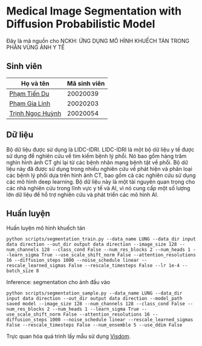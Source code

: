 # Medical Image Segmentation with Diffusion Probabilistic Model

Đây là mã nguồn cho NCKH: ỨNG DỤNG MÔ HÌNH KHUẾCH TÁN TRONG PHÂN VÙNG ẢNH Y TẾ

## Sinh viên
| Họ và tên     | Mã sinh viên |
| ------------- | ------------ |
| [Phạm Tiến Du](https://github.com/dupham2206)  | 20020039     |
| [Phạm Gia Linh](https://github.com/phamgialinhlx) | 20020203     |
| [Trịnh Ngọc Huỳnh](https://github.com/huynhspm) | 20020054     |


## Dữ liệu

Bộ dữ liệu được sử dụng là LIDC-IDRI. LIDC-IDRI là một bộ dữ liệu y tế được sử dụng để nghiên cứu về tìm kiếm bệnh lý phổi. Nó bao gồm hàng trăm nghìn hình ảnh CT ghi lại từ các bệnh nhân mạng bệnh tật về phổi. Bộ dữ liệu này đã được sử dụng trong nhiều nghiên cứu về phát hiện và phân loại các bệnh lý phổi dựa trên hình ảnh CT, bao gồm cả các nghiên cứu sử dụng các mô hình deep learning. Bộ dữ liệu này là một tài nguyên quan trọng cho các nhà nghiên cứu trong lĩnh vực y tế và AI, vì nó cung cấp một số lượng lớn dữ liệu để hỗ trợ nghiên cứu và phát triển các mô hình AI.

## Huấn luyện 

Huấn luyện mô hình khuếch tán
```
python scripts/segmentation_train.py --data_name LUNG --data_dir input data direction --out_dir output data direction --image_size 128 --num_channels 128 --class_cond False --num_res_blocks 2 --num_heads 1 --learn_sigma True --use_scale_shift_norm False --attention_resolutions 16 --diffusion_steps 1000 --noise_schedule linear --rescale_learned_sigmas False --rescale_timesteps False --lr 1e-4 --batch_size 8
```

Inference: segmentation cho ảnh đầu vào

```
python scripts/segmentation_sample.py --data_name LUNG --data_dir input data direction --out_dir output data direction --model_path saved model --image_size 128 --num_channels 128 --class_cond False --num_res_blocks 2 --num_heads 1 --learn_sigma True --use_scale_shift_norm False --attention_resolutions 16 --diffusion_steps 1000 --noise_schedule linear --rescale_learned_sigmas False --rescale_timesteps False --num_ensemble 5 --use_ddim False
```

Trực quan hóa quá trình lấy mẫu sử dụng [Visdom](https://github.com/fossasia/visdom).
